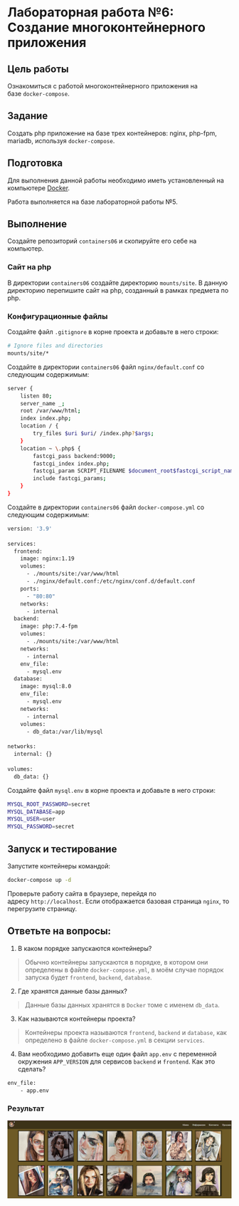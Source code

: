 Лабораторная работа №6: Создание многоконтейнерного приложения
==============================================================

Цель работы
-----------

Ознакомиться с работой многоконтейнерного приложения на базе `docker-compose`.

Задание
-------

Создать php приложение на базе трех контейнеров: nginx, php-fpm, mariadb, используя `docker-compose`.

Подготовка
----------

Для выполнения данной работы необходимо иметь установленный на компьютере [Docker](https://www.docker.com/).

Работа выполняется на базе лабораторной работы №5.

Выполнение
----------

Создайте репозиторий `containers06` и скопируйте его себе на компьютер.

### Сайт на php

В директории `containers06` создайте директорию `mounts/site`. В данную директорию перепишите сайт на php, созданный в рамках предмета по php.

### Конфигурационные файлы

Создайте файл `.gitignore` в корне проекта и добавьте в него строки:

```bash
# Ignore files and directories
mounts/site/*

```

Создайте в директории `containers06` файл `nginx/default.conf` со следующим содержимым:

```bash
server {
    listen 80;
    server_name _;
    root /var/www/html;
    index index.php;
    location / {
        try_files $uri $uri/ /index.php?$args;
    }
    location ~ \.php$ {
        fastcgi_pass backend:9000;
        fastcgi_index index.php;
        fastcgi_param SCRIPT_FILENAME $document_root$fastcgi_script_name;
        include fastcgi_params;
    }
}

```

Создайте в директории `containers06` файл `docker-compose.yml` со следующим содержимым:

```bash
version: '3.9'

services:
  frontend:
    image: nginx:1.19
    volumes:
      - ./mounts/site:/var/www/html
      - ./nginx/default.conf:/etc/nginx/conf.d/default.conf
    ports:
      - "80:80"
    networks:
      - internal
  backend:
    image: php:7.4-fpm
    volumes:
      - ./mounts/site:/var/www/html
    networks:
      - internal
    env_file:
      - mysql.env
  database:
    image: mysql:8.0
    env_file:
      - mysql.env
    networks:
      - internal
    volumes:
      - db_data:/var/lib/mysql

networks:
  internal: {}

volumes:
  db_data: {}

```

Создайте файл `mysql.env` в корне проекта и добавьте в него строки:

```bash
MYSQL_ROOT_PASSWORD=secret
MYSQL_DATABASE=app
MYSQL_USER=user
MYSQL_PASSWORD=secret

```

Запуск и тестирование
---------------------

Запустите контейнеры командой:

```bash
docker-compose up -d

```

Проверьте работу сайта в браузере, перейдя по адресу `http://localhost`. Если отображается базовая страница `nginx`, то перегрузите страницу.

## Ответьте на вопросы:

1.  В каком порядке запускаются контейнеры?
>Обычно контейнеры запускаются в порядке, в котором они определены в файле `docker-compose.yml`, в моём случае порядок запуска будет `frontend`, `backend`, `database`.

2.  Где хранятся данные базы данных?
>Данные базы данных хранятся в `Docker` томе с именем `db_data`.

3.  Как называются контейнеры проекта?
> Контейнеры проекта называются `frontend`, `backend` и `database`, как определено в файле `docker-compose.yml` в секции `services`.

4.  Вам необходимо добавить еще один файл `app.env` с переменной окружения `APP_VERSION` для сервисов `backend` и `frontend`. Как это сделать?
```bash
env_file:
    - app.env
```

### Результат
![alt text](image.png)